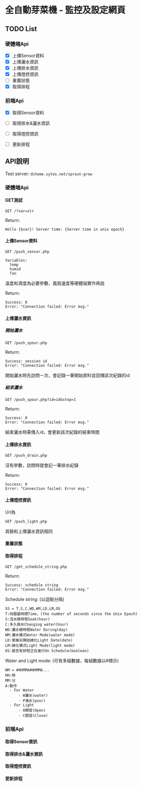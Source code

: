 # 全自動芽菜機 - 監控及設定網頁

## TODO List
### 硬體端Api
- [x] 上傳Sensor資料
- [x] 上傳灑水資訊
- [x] 上傳排水資訊
- [x] 上傳燈控資訊
- [ ] 重置狀態
- [x] 取得排程

### 前端Api
- [x] 取得Sensor資料
- [ ] 取得排水&灑水資訊
- [ ] 取得燈控資訊
- [ ] 更新排程




## API說明

Test server: ```dchome.sytes.net/sprout-grow```

### 硬體端Api
#### GET測試
```
GET /?var=str
```
Return:
```
Hello {$var}! Server time: {Server time in unix epoch}
```

#### 上傳Sensor資料
```
GET /push_sensor.php
```
```
Variables:
  temp
  humid
  fan
```
溫度和濕度為必要參數，風扇速度等硬體端實作再說

Return:
```
Success: 0
Error: "Connection failed: Error msg."
```

#### 上傳灑水資訊
##### 開始灑水
```
GET /push_spour.php
```
Return:
```
Success: session id
Error: "Connection failed: Error msg."
```
開始灑水時先訪問一次，會記錄一筆開始資料並回傳該次紀錄的id

##### 結束灑水
```
GET /push_spour.php?id=id&stop=1
```
Return:
```
Success: 0
Error: "Connection failed: Error msg."
```
結束灑水時需傳入id，會更新該次紀錄的結束時間


#### 上傳排水資訊
```
GET /push_drain.php
```
沒有參數，訪問時就會記一筆排水紀錄

Return:
```
Success: 0
Error: "Connection failed: Error msg."
```

#### 上傳燈控資訊
Url為
```
GET /push_light.php
```
其餘和上傳灑水資訊相同

#### 重置狀態

#### 取得排程
```
GET /get_schedule_string.php
```
Return:
```
Success: schedule string
Error: "Connection failed: Error msg."
```
Schedule string: (以逗點分隔)
```
SS = T,S,C,WD,WM,LD,LM,OS
T:伺服器時間Time，(the number of seconds since the Unix Epoch)
S:泡水總時程Soak(hour)
C:多久換水Changing water(hour)
WD:灑水總時程Water During(day)
WM:灑水模式Water Mode(water mode)
LD:第幾天開始綠化Light Date(date)
LM:綠化模式Light Mode(light mode)
OS:是否有排程正在進行On Schedule(boolean)
```
Water and Light mode: (可有多組數據，每組數據以#標示)
```
WM = #HHMMA#HHMMA...
HH:時
MM:分
A:動作
  - For Water
	  - W灑水(water)
	  - P淹水(pour)
  - For Light
	  - O開燈(Open)
	  - C關燈(Close)
```
### 前端Api
#### 取得Sensor資訊

#### 取得排水&灑水資訊

#### 取得燈控資訊

#### 更新排程